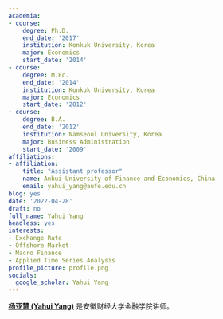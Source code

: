 ```yaml
---
academia:
- course:
    degree: Ph.D.
    end_date: '2017'
    institution: Konkuk University, Korea
    major: Economics
    start_date: '2014'
- course:
    degree: M.Ec.
    end_date: '2014'
    institution: Konkuk University, Korea
    major: Economics
    start_date: '2012'
- course:
    degree: B.A.
    end_date: '2012'
    institution: Namseoul University, Korea
    major: Business Administration
    start_date: '2009'
affiliations:
- affiliation:
    title: "Assistant professor"
    name: Anhui University of Finance and Economics, China
    email: yahui_yang@aufe.edu.cn
blog: yes
date: '2022-04-28'
draft: no
full_name: Yahui Yang
headless: yes
interests:
- Exchange Rate
- Offshore Market
- Macro Finance
- Applied Time Series Analysis
profile_picture: profile.png
socials:
  google_scholar: Yahui Yang
---
```

**[杨亚慧 (Yahui Yang)](https://orcid.org/0000-0002-3743-3542)** 是安徽财经大学金融学院讲师。

